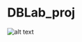 # DBLab_proj

![alt text](https://github.com/ImTheAvatar/DBLab_proj/blob/main/Screenshot%202023-11-07%20173218.png?raw=true)
